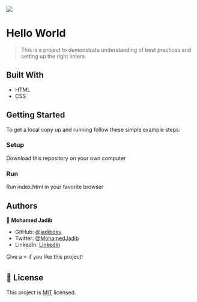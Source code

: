 ![](https://img.shields.io/badge/Microverse-blueviolet)

# Hello World

> This is a project to demonstrate understanding of best practices and setting up the right linters.


## Built With

- HTML
- CSS

## Getting Started

To get a local copy up and running follow these simple example steps:

### Setup
Download this repository on your own computer

### Run
Run index.html in your favorite browser

## Authors

👤 **Mohamed Jadib**

- GitHub: [@jadibdev](https://github.com/jadibdev)
- Twitter: [@MohamedJadib](https://twitter.com/MohamedJadib)
- LinkedIn: [LinkedIn](https://www.linkedin.com/in/mohamed-jadib-942a5041/)

Give a ⭐️ if you like this project!

## 📝 License

This project is [MIT](./MIT.md) licensed.
